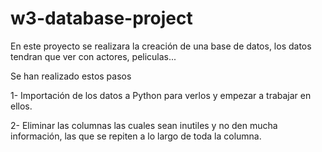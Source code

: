 # w3-database-project

En este proyecto se realizara la creación de una base de datos, los datos tendran que ver con actores, peliculas... 

Se han realizado estos pasos

 1- Importación de los datos a Python para verlos y empezar a trabajar en ellos.
 
 2- Eliminar las columnas las cuales sean inutiles y no den mucha información, las que se repiten a lo largo de toda la columna.
